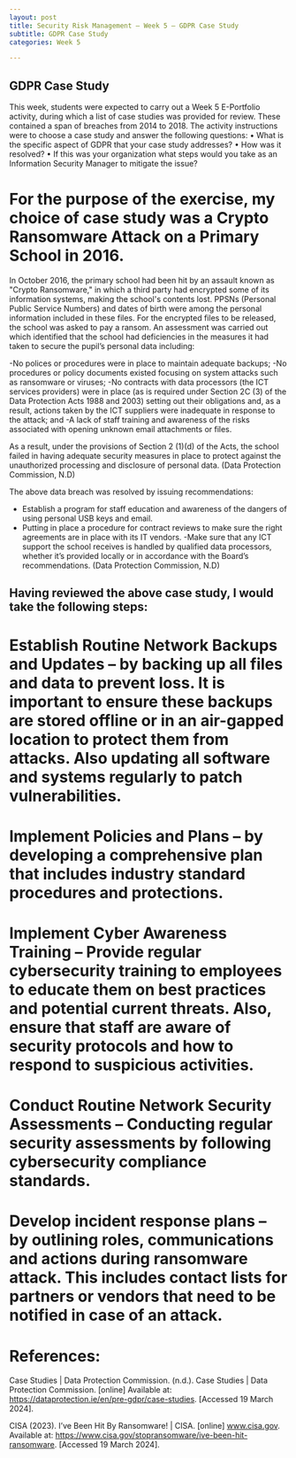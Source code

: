 ```yaml
---
layout: post
title: Security Risk Management – Week 5 – GDPR Case Study 
subtitle: GDPR Case Study
categories: Week 5

--- 
```


## GDPR Case Study

This week, students were expected to carry out a Week 5 E-Portfolio activity, during which a list of case studies was provided for review. These contained a span of breaches from 2014 to 2018.
The activity instructions were to choose a case study and answer the following questions:
•	What is the specific aspect of GDPR that your case study addresses?
•	How was it resolved?
•	If this was your organization what steps would you take as an Information Security Manager to mitigate the issue?

# For the purpose of the exercise, my choice of case study was a Crypto Ransomware Attack on a Primary School in 2016. 

In October 2016, the primary school had been hit by an assault known as "Crypto Ransomware," in which a third party had encrypted some of its information systems, making the school's contents lost. PPSNs (Personal Public Service Numbers) and dates of birth were among the personal information included in these files. For the encrypted files to be released, the school was asked to pay a ransom. An assessment was carried out which identified that the school had deficiencies in the measures it had taken to secure the pupil’s personal data including:

-No polices or procedures were in place to maintain adequate backups;
-No procedures or policy documents existed focusing on system attacks such as ransomware or viruses;
-No contracts with data processors (the ICT services providers) were in place (as is required under Section 2C (3) of the Data Protection Acts 1988 and 2003) setting out their obligations and, as a result, actions taken by the ICT suppliers were inadequate in response to the attack; and
-A lack of staff training and awareness of the risks associated with opening unknown email attachments or files.

As a result, under the provisions of Section 2 (1)(d) of the Acts, the school failed in having adequate security measures in place to protect against the unauthorized processing and disclosure of personal data. (Data Protection Commission, N.D)


The above data breach was resolved by issuing recommendations:

- Establish a program for staff education and awareness of the dangers of using personal USB keys and email.
- Putting in place a procedure for contract reviews to make sure the right agreements are in place with its IT vendors.
-Make sure that any ICT support the school receives is handled by qualified data processors, whether it’s provided locally or in accordance with the Board’s recommendations. (Data Protection Commission, N.D)


## Having reviewed the above case study, I would take the following steps:

# Establish Routine Network Backups and Updates – by backing up all files and data to prevent loss. It is important to ensure these backups are stored offline or in an air-gapped location to protect them from attacks. Also updating all software and systems regularly to patch vulnerabilities.

# Implement Policies and Plans – by developing a comprehensive plan that includes industry standard procedures and protections.

# Implement Cyber Awareness Training – Provide regular cybersecurity training to employees to educate them on best practices and potential current threats. Also, ensure that staff are aware of security protocols and how to respond to suspicious activities. 

# Conduct Routine Network Security Assessments – Conducting regular security assessments by following cybersecurity compliance standards.

# Develop incident response plans – by outlining roles, communications and actions during ransomware attack. This includes contact lists for partners or vendors that need to be notified in case of an attack.




# References:

Case Studies | Data Protection Commission. (n.d.). Case Studies | Data Protection Commission. [online] Available at: https://dataprotection.ie/en/pre-gdpr/case-studies. [Accessed 19 March 2024]. 

CISA (2023). I’ve Been Hit By Ransomware! | CISA. [online] www.cisa.gov. Available at: https://www.cisa.gov/stopransomware/ive-been-hit-ransomware. [Accessed 19 March 2024].
 
